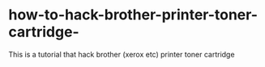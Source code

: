 # how-to-hack-brother-printer-toner-cartridge-
This is a tutorial that hack brother (xerox etc) printer toner cartridge 
